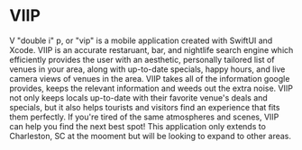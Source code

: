 # VIIP

V "double i" p, or "vip" is a mobile application created with SwiftUI and Xcode. VIIP is an accurate restaruant, bar, and nightlife search engine which efficiently provides the user with an aesthetic, personally tailored list of venues in your area, along with up-to-date specials, happy hours, and live camera views of venues in the area. VIIP takes all of the information google provides, keeps the relevant information and weeds out the extra noise. VIIP not only keeps locals up-to-date with their favorite venue's deals and specials, but it also helps tourists and visitors find an experience that fits them perfectly. If you're tired of the same atmospheres and scenes, VIIP can help you find the next best spot! This application only extends to Charleston, SC at the mooment but will be looking to expand to other areas.
